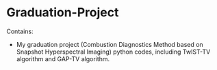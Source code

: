 # Graduation-Project
Contains:
- My graduation project (Combustion Diagnostics Method based on Snapshot Hyperspectral Imaging) python codes, including TwIST-TV algorithm and GAP-TV algorithm.
